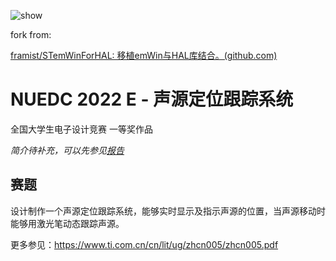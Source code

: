 ![show](README/show.png)

fork from: 

[framist/STemWinForHAL: 移植emWin与HAL库结合。(github.com)](https://github.com/framist/STemWinForHAL)

# NUEDC 2022 E - 声源定位跟踪系统

全国大学生电子设计竞赛 一等奖作品

*简介待补充，可以先参见[报告](./报告.docx)*

## 赛题

设计制作一个声源定位跟踪系统，能够实时显示及指示声源的位置，当声源移动时能够用激光笔动态跟踪声源。

更多参见：https://www.ti.com.cn/cn/lit/ug/zhcn005/zhcn005.pdf
